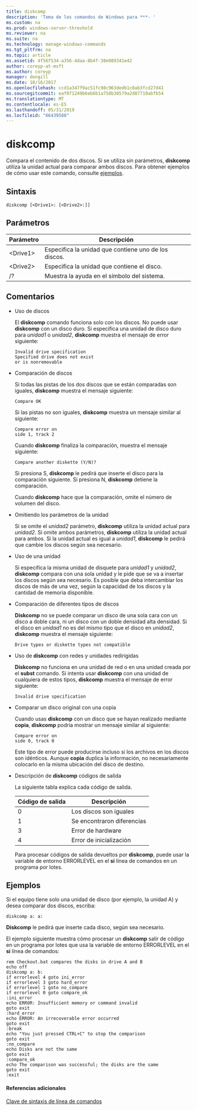 ```yaml
---
title: diskcomp
description: 'Tema de los comandos de Windows para ***- '
ms.custom: na
ms.prod: windows-server-threshold
ms.reviewer: na
ms.suite: na
ms.technology: manage-windows-commands
ms.tgt_pltfrm: na
ms.topic: article
ms.assetid: 4f56f534-a356-4daa-8b4f-38e089341e42
author: coreyp-at-msft
ms.author: coreyp
manager: dongill
ms.date: 10/16/2017
ms.openlocfilehash: ccd1a347f9ac51fc98c963dedb1c0ab3fcd27d41
ms.sourcegitcommit: eaf071249b6eb6b1a758b38579a2d87710abfb54
ms.translationtype: MT
ms.contentlocale: es-ES
ms.lasthandoff: 05/31/2019
ms.locfileid: "66439588"
---
```

# <a name="diskcomp"></a>diskcomp



Compara el contenido de dos discos. Si se utiliza sin parámetros, **diskcomp** utiliza la unidad actual para comparar ambos discos. Para obtener ejemplos de cómo usar este comando, consulte [ejemplos](#BKMK_examples).

## <a name="syntax"></a>Sintaxis

```
diskcomp [<Drive1>: [<Drive2>:]]
```

## <a name="parameters"></a>Parámetros

|Parámetro|Descripción|
|---------|-----------|
|\<Drive1>|Especifica la unidad que contiene uno de los discos.|
|\<Drive2>|Especifica la unidad que contiene el disco.|
|/?|Muestra la ayuda en el símbolo del sistema.|

## <a name="remarks"></a>Comentarios

- Uso de discos

  El **diskcomp** comando funciona solo con los discos. No puede usar **diskcomp** con un disco duro. Si especifica una unidad de disco duro para *unidad1* o *unidad2*, **diskcomp** muestra el mensaje de error siguiente:  
  ```
  Invalid drive specification
  Specified drive does not exist
  or is nonremovable
  ```  
- Comparación de discos

  Si todas las pistas de los dos discos que se están comparadas son iguales, **diskcomp** muestra el mensaje siguiente:  
  ```
  Compare OK
  ```  
  Si las pistas no son iguales, **diskcomp** muestra un mensaje similar al siguiente:  
  ```
  Compare error on
  side 1, track 2
  ```  
  Cuando **diskcomp** finaliza la comparación, muestra el mensaje siguiente:  
  ```
  Compare another diskette (Y/N)?
  ```  
  Si presiona S, **diskcomp** le pedirá que inserte el disco para la comparación siguiente. Si presiona N, **diskcomp** detiene la comparación.

  Cuando **diskcomp** hace que la comparación, omite el número de volumen del disco.
- Omitiendo los parámetros de la unidad

  Si se omite el *unidad2* parámetro, **diskcomp** utiliza la unidad actual para *unidad2*. Si omite ambos parámetros, **diskcomp** utiliza la unidad actual para ambos. Si la unidad actual es igual a *unidad1*, **diskcomp** le pedirá que cambie los discos según sea necesario.
- Uso de una unidad

  Si especifica la misma unidad de disquete para *unidad1* y *unidad2*, **diskcomp** compara con una sola unidad y le pide que se va a insertar los discos según sea necesario. Es posible que deba intercambiar los discos de más de una vez, según la capacidad de los discos y la cantidad de memoria disponible.
- Comparación de diferentes tipos de discos

  **Diskcomp** no se puede comparar un disco de una sola cara con un disco a doble cara, ni un disco con un doble densidad alta densidad. Si el disco en *unidad1* no es del mismo tipo que el disco en *unidad2*, **diskcomp** muestra el mensaje siguiente:  
  ```
  Drive types or diskette types not compatible
  ```  
- Uso de **diskcomp** con redes y unidades redirigidas

  **Diskcomp** no funciona en una unidad de red o en una unidad creada por el **subst** comando. Si intenta usar **diskcomp** con una unidad de cualquiera de estos tipos, **diskcomp** muestra el mensaje de error siguiente:  
  ```
  Invalid drive specification
  ```  
- Comparar un disco original con una copia

  Cuando usas **diskcomp** con un disco que se hayan realizado mediante **copia**, **diskcomp** podría mostrar un mensaje similar al siguiente:  
  ```
  Compare error on 
  side 0, track 0
  ```  
  Este tipo de error puede producirse incluso si los archivos en los discos son idénticos. Aunque **copia** duplica la información, no necesariamente colocarlo en la misma ubicación del disco de destino.
- Descripción de **diskcomp** códigos de salida

  La siguiente tabla explica cada código de salida.  

  |Código de salida|Descripción|
  |---------|-----------|
  |0|Los discos son iguales|
  |1|Se encontraron diferencias|
  |3|Error de hardware|
  |4|Error de inicialización|

  Para procesar códigos de salida devueltos por **diskcomp**, puede usar la variable de entorno ERRORLEVEL en el **si** línea de comandos en un programa por lotes.

## <a name="BKMK_examples"></a>Ejemplos

Si el equipo tiene solo una unidad de disco (por ejemplo, la unidad A) y desea comparar dos discos, escriba:
```
diskcomp a: a:
```
**Diskcomp** le pedirá que inserte cada disco, según sea necesario.

El ejemplo siguiente muestra cómo procesar un **diskcomp** salir de código en un programa por lotes que usa la variable de entorno ERRORLEVEL en el **si** línea de comandos:
```
rem Checkout.bat compares the disks in drive A and B 
echo off 
diskcomp a: b: 
if errorlevel 4 goto ini_error 
if errorlevel 3 goto hard_error 
if errorlevel 1 goto no_compare
if errorlevel 0 goto compare_ok 
:ini_error 
echo ERROR: Insufficient memory or command invalid 
goto exit 
:hard_error 
echo ERROR: An irrecoverable error occurred 
goto exit 
:break 
echo "You just pressed CTRL+C" to stop the comparison 
goto exit 
:no_compare 
echo Disks are not the same 
goto exit 
:compare_ok 
echo The comparison was successful; the disks are the same 
goto exit 
:exit
```

#### <a name="additional-references"></a>Referencias adicionales

[Clave de sintaxis de línea de comandos](command-line-syntax-key.md)
